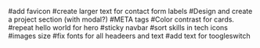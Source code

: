 #add favicon
#create larger text for contact form labels
#Design and create a project section (with modal?)
#META tags
#Color contrast for cards.
#repeat hello world for hero
#sticky navbar
#sort skills in tech icons
#images size
#fix fonts for all headeers and text
#add text for toogleswitch
